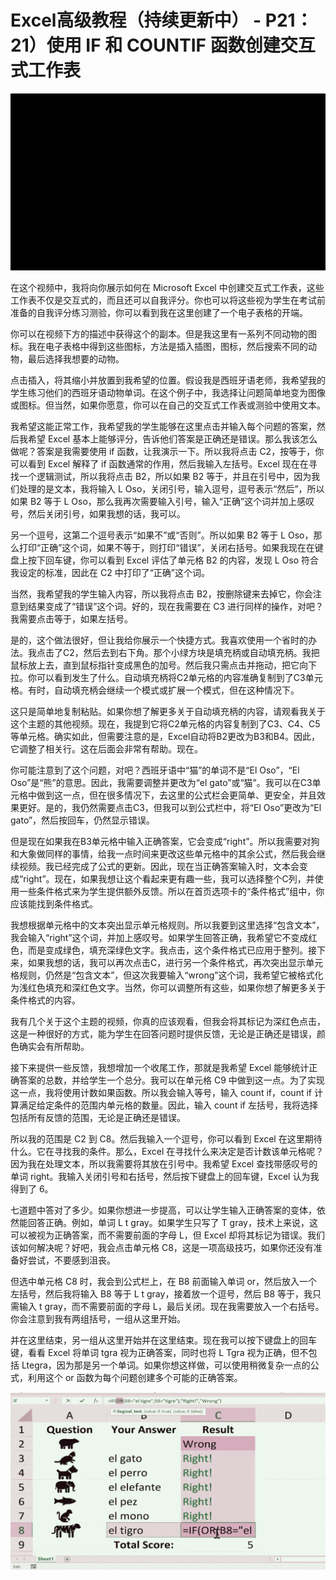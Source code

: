 # Excel高级教程（持续更新中） - P21：21）使用 IF 和 COUNTIF 函数创建交互式工作表 

![](img/62ed1b58741ca3588da1eb98b48fe392_0.png)

在这个视频中，我将向你展示如何在 Microsoft Excel 中创建交互式工作表，这些工作表不仅是交互式的，而且还可以自我评分。你也可以将这些视为学生在考试前准备的自我评分练习测验，你可以看到我在这里创建了一个电子表格的开端。

你可以在视频下方的描述中获得这个的副本。但是我这里有一系列不同动物的图标。我在电子表格中得到这些图标，方法是插入插图，图标，然后搜索不同的动物，最后选择我想要的动物。

点击插入，将其缩小并放置到我希望的位置。假设我是西班牙语老师，我希望我的学生练习他们的西班牙语动物单词。在这个例子中，我选择让问题简单地变为图像或图标。但当然，如果你愿意，你可以在自己的交互式工作表或测验中使用文本。

我希望这能正常工作，我希望我的学生能够在这里点击并输入每个问题的答案，然后我希望 Excel 基本上能够评分，告诉他们答案是正确还是错误。那么我该怎么做呢？答案是我需要使用 if 函数，让我演示一下。所以我将点击 C2，按等于，你可以看到 Excel 解释了 if 函数通常的作用，然后我输入左括号。Excel 现在在寻找一个逻辑测试，所以我将点击 B2，所以如果 B2 等于，并且在引号中，因为我们处理的是文本，我将输入 L Oso，关闭引号，输入逗号，逗号表示“然后”，所以如果 B2 等于 L Oso，那么我再次需要输入引号，输入“正确”这个词并加上感叹号，然后关闭引号，如果我想的话，我可以。

另一个逗号，这第二个逗号表示“如果不”或“否则”。所以如果 B2 等于 L Oso，那么打印“正确”这个词，如果不等于，则打印“错误”，关闭右括号。如果我现在在键盘上按下回车键，你可以看到 Excel 评估了单元格 B2 的内容，发现 L Oso 符合我设定的标准，因此在 C2 中打印了“正确”这个词。

当然，我希望我的学生输入内容，所以我将点击 B2，按删除键来去掉它，你会注意到结果变成了“错误”这个词。好的，现在我需要在 C3 进行同样的操作，对吧？我需要点击等于，如果左括号。

是的，这个做法很好，但让我给你展示一个快捷方式。我喜欢使用一个省时的办法。我点击了C2，然后去到右下角。那个小绿方块是填充柄或自动填充柄。我把鼠标放上去，直到鼠标指针变成黑色的加号。然后我只需点击并拖动，把它向下拉。你可以看到发生了什么。自动填充柄将C2单元格的内容准确复制到了C3单元格。有时，自动填充柄会继续一个模式或扩展一个模式，但在这种情况下。

这只是简单地复制粘贴。如果你想了解更多关于自动填充柄的内容，请观看我关于这个主题的其他视频。现在，我提到它将C2单元格的内容复制到了C3、C4、C5等单元格。确实如此，但需要注意的是，Excel自动将B2更改为B3和B4。因此，它调整了相关行。这在后面会非常有帮助。现在。

你可能注意到了这个问题，对吧？西班牙语中“猫”的单词不是“El Oso”，“El Oso”是“熊”的意思。因此，我需要调整并更改为“el gato”或“猫”。我可以在C3单元格中做到这一点，但在很多情况下，去这里的公式栏会更简单、更安全，并且效果更好。是的，我仍然需要点击C3，但我可以到公式栏中，将“El Oso”更改为“El gato”，然后按回车，仍然显示错误。

但是现在如果我在B3单元格中输入正确答案，它会变成“right”。所以我需要对狗和大象做同样的事情，给我一点时间来更改这些单元格中的其余公式，然后我会继续视频。我已经完成了公式的更新。因此，现在当正确答案输入时，文本会变成“right”。现在，如果我想让这个看起来更有趣一些，我可以选择整个C列，并使用一些条件格式来为学生提供额外反馈。所以在首页选项卡的“条件格式”组中，你应该能找到条件格式。

我想根据单元格中的文本突出显示单元格规则。所以我要到这里选择“包含文本”，我会输入“right”这个词，并加上感叹号。如果学生回答正确，我希望它不变成红色，而是变成绿色，填充深绿色文字。我点击，这个条件格式已应用于整列。接下来，如果我想的话，我可以再次点击C，进行另一个条件格式，再次突出显示单元格规则，仍然是“包含文本”，但这次我要输入“wrong”这个词，我希望它被格式化为浅红色填充和深红色文字。当然，你可以调整所有这些，如果你想了解更多关于条件格式的内容。

我有几个关于这个主题的视频，你真的应该观看，但我会将其标记为深红色点击，这是一种很好的方式，能为学生在回答问题时提供反馈，无论是正确还是错误，颜色确实会有所帮助。

接下来提供一些反馈，我想增加一个收尾工作，那就是我希望 Excel 能够统计正确答案的总数，并给学生一个总分。我可以在单元格 C9 中做到这一点。为了实现这一点，我将使用计数如果函数。所以我会输入等号，输入 count if，count if 计算满足给定条件的范围内单元格的数量。因此，输入 count if 左括号，我将选择包括所有反馈的范围，无论是正确还是错误。

所以我的范围是 C2 到 C8。然后我输入一个逗号，你可以看到 Excel 在这里期待什么。它在寻找我的条件。那么，Excel 在寻找什么来决定是否计数该单元格呢？因为我在处理文本，所以我需要将其放在引号中。我希望 Excel 查找带感叹号的单词 right。我输入关闭引号和右括号，然后按下键盘上的回车键，Excel 认为我得到了 6。

七道题中答对了多少。如果你想进一步提高，可以让学生输入正确答案的变体，依然能回答正确。例如，单词 L t gray。如果学生只写了 T gray，技术上来说，这可以被视为正确答案，而不需要前面的字母 L，但 Excel 却将其标记为错误。我们该如何解决呢？好吧，我会点击单元格 C8，这是一项高级技巧，如果你还没有准备好尝试，不要感到沮丧。

但选中单元格 C8 时，我会到公式栏上，在 B8 前面输入单词 or，然后放入一个左括号，然后我将输入 B8 等于 L t gray，接着放一个逗号，然后 B8 等于，我只需输入 t gray，而不需要前面的字母 L，最后关闭。现在我需要放入一个右括号。你会注意到我有两组括号，一组从这里开始。

并在这里结束，另一组从这里开始并在这里结束。现在我可以按下键盘上的回车键，看看 Excel 将单词 tgra 视为正确答案，同时也将 L Tgra 视为正确，但不包括 Ltegra，因为那是另一个单词。如果你想这样做，可以使用稍微复杂一点的公式，利用这个 or 函数为每个问题创建多个可能的正确答案。

![](img/62ed1b58741ca3588da1eb98b48fe392_2.png)
